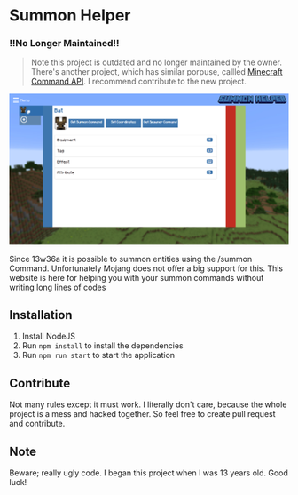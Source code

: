# Summon Helper

### !!No Longer Maintained!!

> Note this project is outdated and no longer maintained by the
> owner. There's another project, which has similar porpuse, callled [Minecraft Command API](https://github.com/BrunnerLivio/MinecraftCommandAPI).
> I recommend contribute to the new project. 


![Summon Helper Preview](https://raw.githubusercontent.com/BrunnerLivio/summon-helper/master/.github/preview.png)

Since 13w36a it is possible to summon entities using the /summon Command. 
Unfortunately Mojang does not offer a big support for this.
This website is here for helping you with your summon commands 
without writing long lines of codes

## Installation

1. Install NodeJS
2. Run `npm install` to install the dependencies
3. Run `npm run start` to start the application


## Contribute
Not many rules except it must work. I literally don't care, because the whole project is a mess
and hacked together. So feel free to create pull request and contribute. 

## Note
Beware; really ugly code. I began this project when I was 13 years old. Good luck!
